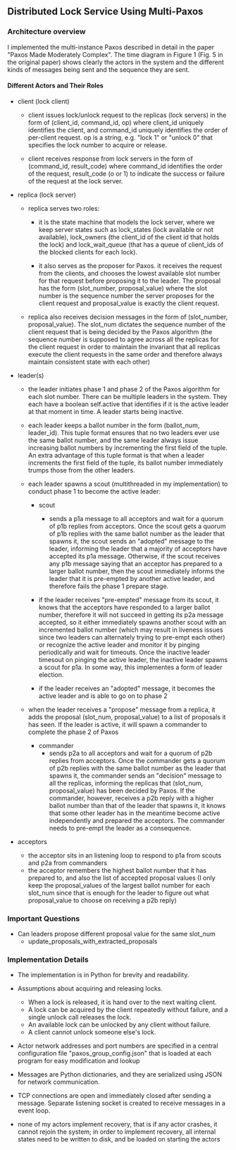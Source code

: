 ## Distributed Lock Service Using Multi-Paxos

### Architecture overview

I implemented the multi-instance Paxos described in detail in the paper "Paxos Made Moderately Complex". The time diagram in Figure 1 (Fig. 5 in the original paper) shows clearly the actors in the system and the different kinds of messages being sent and the sequence they are sent.

#### Different Actors and Their Roles

* client (lock client)

	- client issues lock/unlock request to the replicas (lock servers) in the form of
	(client_id, command_id, op) where client_id uniquely identifies the client, and
	command_id uniquely identifies the order of per-client request.
	op is a string, e.g. "lock 1" or "unlock 0" that specifies the lock number
	to acquire or release.

	- client receives response from lock servers in the form of (command_id, result_code)
	where command_id identifies the order of the request, result_code (o or 1) to indicate
	the success or failure of the request at the lock server.

* replica (lock server)
	
	- replica serves two roles: 

		- it is the state machine that models the lock server, where
	we keep server states such as lock_states (lock available or not available), lock_owners
	(the client_id of the client id that holds the lock) and lock_wait_queue (that has a queue
	of client_ids of the blocked clients for each lock).

		- it also serves as the proposer for Paxos. it receives the request from the clients, and
	chooses the lowest available slot number for that request before proposing it to the leader.
	The proposal has the form (slot_number, proposal_value) where the slot number is the sequence
	number the server proposes for the client request and proposal_value is exactly the client
	request.

	- replica also receives decision messages in the form of (slot_number, proposal_value). The
	slot_num dictates the sequence number of the client request that is being decided by the Paxos
	algorithm (the sequence number is supposed to agree across all the replicas for the client request
	in order to maintain the invariant that all replicas execute the client requests in the same order
	and therefore always maintain consistent state with each other)
	
* leader(s)

	- the leader initiates phase 1 and phase 2 of the Paxos algorithm for each slot number.
	There can be multiple leaders in the system. They each have a boolean self.active that identifies
	if it is the active leader at that moment in time. A leader starts being inactive.

	- each leader keeps a ballot number in the form (ballot_num, leader_id). This tuple format
	ensures that no two leaders ever use the same ballot number, and the same leader always issue
	increasing ballot numbers by incrementing the first field of the tuple. An extra advantage
	of this tuple format is that when a leader increments the first field of the tuple, its ballot
	number immediately trumps those from the other leaders.

	- each leader spawns a scout (multithreaded in my implementation) to conduct phase 1 to become
	the active leader:
		- scout
			- sends a p1a message to all acceptors and wait for a quorum of p1b replies from
			acceptors. Once the scout gets a quorum of p1b replies with the same ballot number as the leader
			that spawns it, the scout sends an "adopted" message to the leader, informing the leader that
			a majority of acceptors have accepted its p1a message. Otherwise, if the scout receives any p1b
			message saying that an acceptor has prepared to a larger ballot number, then the scout
			immediately informs the leader that it is pre-empted by another active leader, and therefore
			fails the phase 1 prepare stage.

		- if the leader receives "pre-empted" message from its scout, it knows that the acceptors have responded
		to a larger ballot number, therefore it will not succeed in getting its p2a message accepted, so 
		it either immediately spawns another scout with an incremented ballot number (which may result in liveness issues since two leaders can alternately trying to pre-empt each other) or recognize the active leader and monitor it by pinging periodically and wait for timeouts. Once the inactive leader timesout on pinging the active leader, the inactive leader spawns a scout for p1a. In some way, this implementes a form of leader election.

		- if the leader receives an "adopted" message, it becomes the active leader and is able to go on to phase 2

	- when the leader receives a "propose" message from a replica, it adds the proposal (slot_num, proposal_value) to a list of proposals it has seen. If the leader is active, it will spawn a commander to complete the phase 2 of Paxos
		- commander
			- sends p2a to all acceptors and wait for a quorum of p2b replies from
			acceptors. Once the commander gets a quorum of p2b replies with the same ballot number as the leader
			that spawns it, the commander sends an "decision" message to all the replicas, informing the replicas that (slot_num, proposal_value) has been decided by Paxos. If the commander, however, receives a p2b reply with a higher ballot number than that of the leader that spawns it, it knows 
			that some other leader has in the meantime become active independently and prepared the acceptors.
			The commander needs to pre-empt the leader as a consequence.

* acceptors
	
	- the acceptor sits in an listening loop to respond to p1a from scouts and p2a from commanders
	- the acceptor remembers the highest ballot number that it has prepared to, and also the list of
	accepted proposal values (I only keep the proposal_values of the largest ballot number for each
	slot_num since that is enough for the leader to figure out what proposal_value to choose on receiving
	a p2b reply)


### Important Questions

* Can leaders propose different proposal value for the same slot_num
	- update_proposals_with_extracted_proposals


### Implementation Details

* The implementation is in Python for brevity and readability.

* Assumptions about acquiring and releasing locks.
	- When a lock is released, it is hand over to the next waiting client.
	- A lock can be acquired by the client repeatedly without failure, and a single unlock
call releases the lock. 
	- An available lock can be unlocked by any client without failure.
	- A client cannot unlock someone else's lock.

* Actor network addresses and port numbers are specified in a central configuration file
"paxos_group_config.json" that is loaded at each program for easy modification and lookup

* Messages are Python dictionaries, and they are serialized using JSON
for network communication.

* TCP connections are open and immediately closed after sending a message. 
Separate listening socket is created to receive messages in a event loop.

* none of my actors implement recovery, that is if any actor crashes, it cannot rejoin the
system; in order to implement recovery, all internal states need to be written to disk, and
be loaded on starting the actors